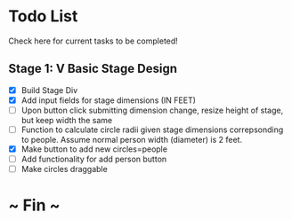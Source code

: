 
# Todo List
Check here for current tasks to be completed!

## Stage 1: V Basic Stage Design
- [x] Build Stage Div
- [x] Add input fields for stage dimensions (IN FEET)
- [ ] Upon button click submitting dimension change, resize height of stage, but keep width the same
- [ ] Function to calculate circle radii given stage dimensions correpsonding to people. Assume normal person width (diameter) is 2 feet.
- [x] Make button to add new circles=people
- [ ] Add functionality for add person button
- [ ] Make circles draggable

# ~ Fin ~

